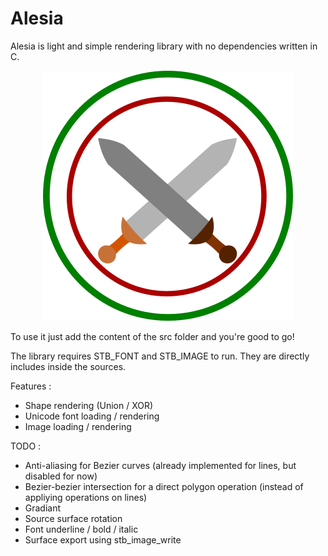 # Alesia

Alesia is light and simple rendering library with no dependencies written in C.




<p align="center">
<img src="alesia.png" >
</p>

To use it just add the content of the src folder and you're good to go!

The library requires STB_FONT and STB_IMAGE to run. They are directly includes inside the sources.


Features :
- Shape rendering (Union / XOR)
- Unicode font loading / rendering
- Image loading / rendering

TODO :
- Anti-aliasing for Bezier curves (already implemented for lines, but disabled for now)
- Bezier-bezier intersection for a direct polygon operation (instead of appliying operations on lines)
- Gradiant
- Source surface rotation
- Font underline / bold / italic
- Surface export using stb_image_write
